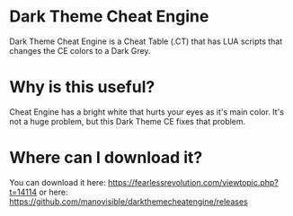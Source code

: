 # Dark Theme Cheat Engine

Dark Theme Cheat Engine is a Cheat Table (.CT) that has LUA scripts that changes the CE colors to a Dark Grey.

# Why is this useful?

Cheat Engine has a bright white that hurts your eyes as it's main color. It's not a huge problem, but this Dark Theme CE fixes that problem.

# Where can I download it?

You can download it here: https://fearlessrevolution.com/viewtopic.php?t=14114 or here: https://github.com/manovisible/darkthemecheatengine/releases
